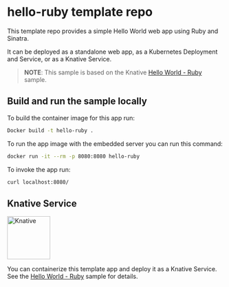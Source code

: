 # hello-ruby template repo

This template repo provides a simple Hello World web app using Ruby and Sinatra.

It can be deployed as a standalone web app, as a Kubernetes Deployment and Service, or as a Knative Service.

> **NOTE**: This sample is based on the Knative [Hello World - Ruby](https://knative.dev/docs/serving/samples/hello-world/helloworld-ruby/index.html) sample.

## Build and run the sample locally

To build the container image for this app run:

```bash
Docker build -t hello-ruby .
```

To run the app image with the embedded server you can run this command:

```bash
docker run -it --rm -p 8080:8080 hello-ruby
```

To invoke the app run:

```bash
curl localhost:8080/
```

## Knative Service

<img src="https://avatars3.githubusercontent.com/u/35583233?s=280&v=4"
     alt="Knative" width="100" />

You can containerize this template app and deploy it as a Knative Service.
See the [Hello World - Ruby](https://knative.dev/docs/serving/samples/hello-world/helloworld-ruby/) sample for details.
